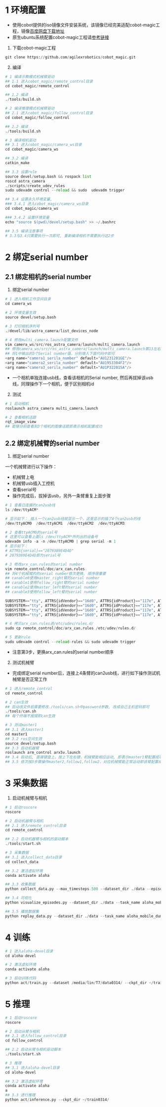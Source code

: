 # 1 环境配置

+ 使用cobot提供的iso镜像文件安装系统，该镜像已经完美适配cobot-magic工程，镜像[百度网盘下载地址]()
+ 原生ubuntu系统配置cobot-magic工程请[参考链接](https://github.com/agilexrobotics/cobot_magic/blob/main/readme.md)

1. 下载cobot-magic工程
~~~python
git clone https://github.com/agilexrobotics/cobot_magic.git
~~~

2. 编译
~~~python
# 1 编译示教模式机械臂驱动
## 1.1 进入cobot_magic/remote_control目录
cd cobot_magic/remote_control

## 1.2 编译
./tools/build.sh

# 2 编译推理模式机械臂驱动
## 2.1 进入cobot_magic/follow_control目录
cd cobot_magic/follow_control

## 2.2 编译
./tools/build.sh

# 3 编译相机驱动
## 3.1 进入cobot_magic/camera_ws目录
cd cobot_magic/camera_ws

## 3.2 编译
catkin_make

## 3.3 设置rule
source devel/setup.bash && rospack list
roscd astra_camera
./scripts/create_udev_rules
sudo udevadm control --reload && sudo  udevadm trigger

## 3.4 设置永久环境变量,
### 3.4.1 进入cobot_magic/camera_ws目录
cd cobot_magic/camera_ws

### 3.4.2 设置环境变量
echo "source $(pwd)/devel/setup.bash" >> ~/.bashrc 

## 3.5 编译注意事项
# 3.3与3.4只需要执行一次即可, 重新编译相机不需要执行这2步
~~~

# 2 绑定serial number

## 2.1 绑定相机的serial number

1. 绑定serial number
~~~python
# 1 进入相机工作空间目录
cd camera_ws

# 2 环境变量生效
source devel/setup.bash

# 3 打印相机序列号
./devel/lib/astra_camera/list_devices_node

# 4 修改multi_camera.launch配置文件
vim camera_ws/src/ros_astra_camera/launch/multi_camera.launch
## 修改camera_ws/src/ros_astra_camera/launch/multi_camera.launch第13左右相机的Serial number值
## 将1中输出的3个Serial number值，分别填入下面代码中即可
<arg name="camera1_serila_number" default="AU1231201GE"/>
<arg name="camera2_serila_number" default="AU1953304F2"/>
<arg name="camera3_serila_number" default="AU1P32201SA"/>
~~~

+ 一个相机单独连接usb线，查看该相机的Serial number, 然后再拔掉该usb线，同理操作下一个相机，便于区别相机id

2. 测试
~~~python
# 1 启动相机
roslaunch astra_camera multi_camera.launch

# 2 查看相机话题
rqt_image_view
## 能够分别查看到3个相机的图像话题即表示相机配置成功
~~~


## 2.2 绑定机械臂的serial number

1. 绑定serial number

一个机械臂进行以下操作：
+ 机械臂上电
+ 机械臂usb插入工控机
+ 查看serial号
+ 操作完成后，拔掉该usb，另外一条臂重复上面步骤

~~~python
# 1 查看已连接的can2usb线
ls /dev/ttyACM*

# 显示如下： 插入一个can2usb线就显示一个，这里显示的插了4个can2usb的线
/dev/ttyACM0  /dev/ttyACM1  /dev/ttyACM2  /dev/ttyACM3

# 2 查看ttyACM0的serial号
# 这里可以查看上面ls /dev/ttyACM*所列出的设备号
udevadm info -a -n /dev/ttyACM0 | grep serial -m 1
# 显示如下：
# ATTRS{serial}=="2079389E4D4D"
# 2079389E4D4D即为serial号

# 3 修改arx_can.rules的serial number
vim remote_control/doc/arx_can.rules
## 将4个机械臂的的serial number依次更换, 顺序很重要
## canable0使用master_right臂的serial number
## canable1使用follow_right臂的serial number
## canable2使用master_left臂的serial number
## canable3使用follow_left臂的serial number

SUBSYSTEM=="tty", ATTRS{idVendor}=="16d0", ATTRS{idProduct}=="117e", ATTRS{serial}=="206438674D4D", SYMLINK+="canable0"
SUBSYSTEM=="tty", ATTRS{idVendor}=="16d0", ATTRS{idProduct}=="117e", ATTRS{serial}=="207938A14D4D", SYMLINK+="canable1"
SUBSYSTEM=="tty", ATTRS{idVendor}=="16d0", ATTRS{idProduct}=="117e", ATTRS{serial}=="207638884D4D", SYMLINK+="canable2"
SUBSYSTEM=="tty", ATTRS{idVendor}=="16d0", ATTRS{idProduct}=="117e", ATTRS{serial}=="208E386A4D4D", SYMLINK+="canable3"

# 4 拷贝arx_can.rules进/etc/udev/rules.d/
sudo cp remote_control/doc/arx_can.rules /etc/udev/rules.d/

# 5 更新rule
sudo udevadm control --reload-rules && sudo udevadm trigger
~~~

+ 注意第3步，更换arx_can.rules的serial number顺序

2. 测试机械臂

+ 完成绑定serial number后，连接上4条臂的can2usb线，进行如下操作测试机械臂是否正常工作

~~~python
# 1 进入remote_control
cd remote_control

# 2 can生效
## 启动改文件前需要修改./tools/can.sh中password参数, 改成自己主机密码即可
./tools/can.sh
## 每个终端不报错即can生效

# 3 测试master1
## 3.1 进入master1
cd master1
## 3.2 ros空间生效
source devel/setup.bash
## 3.3 启动机器臂
roslaunch arm_control arx5v.launch
## 3.4 启动后, 直接键盘上，按上下左右键，机械臂能相应运动, 即表示master1臂配置成功
## 3.5 依次按3步骤操作master2,follow1,follow2，对应机械臂能正常运动即该臂配置成功
~~~


# 3 采集数据

1. 启动机械臂与相机
~~~python
# 1 启动roscore
roscore

# 2 启动机器臂与相机
## 2.1 进入remote_control目录
cd remote_control

## 2.2 启动机器臂与相机的驱动脚本
./tools/start.sh

# 3 采集数据
## 3.1 进入collect_data目录
cd collect_data

## 3.2 激活虚拟环境
conda activate aloha

## 3.3 收集数据
python collect_data.py --max_timesteps 500 --dataset_dir ./data --episode_idx 0

## 3.4 可视化
python visualize_episodes.py --dataset_dir ./data --task_name aloha_mobile_dummy --episode_idx 0

## 3.5 播放数据集
python replay_data.py --dataset_dir ./data --task_name aloha_mobile_dummy --episode_idx 0
~~~

# 4 训练

~~~python
# 1 进入aloha-devel目录
cd aloha-devel

# 2 激活虚拟环境
conda activate aloha

# 3 启动训练代码
python act/train.py --dataset /media/lin/T7/data0314/ --ckpt_dir ~/train0314/ --batch_size 48 --num_epochs 3000
~~~

# 5 推理

~~~python
# 1 启动roscore
roscore

# 2 启动从臂与相机
## 2.1 进入follow_control目录
cd follow_control

## 2.2 启动从臂与相机驱动脚本
./tools/start.sh

# 3 推理
## 3.1 进入aloha-devel目录
cd aloha-devel

## 3.2 激活虚拟环境
conda activate aloha
a
## 3.3 进行推理
python act/inference.py --ckpt_dir ~/train0314/
~~~
